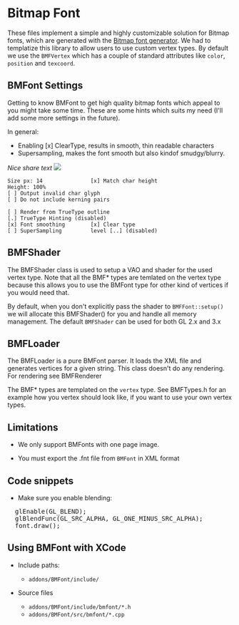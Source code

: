 Bitmap Font
============

These files implement a simple and highly customizable solution for Bitmap fonts, 
which are generated with the [Bitmap font generator](http://www.angelcode.com/products/bmfont/).
We had to templatize this library to allow users to use custom vertex types. By default
we use the `BMFVertex` which has a couple of standard attributes like `color`, `position`
and `texcoord`. 


BMFont Settings
---------------
Getting to know BMFont to get high quality bitmap fonts which appeal to you might take
some time. These are some hints which suits my need (I'll add some more settings in the
future).

In general:
- Enabling [x] ClearType, results in smooth, thin readable characters
- Supersampling, makes the font smooth but also kindof smudgy/blurry.

_Nice share text_
![](http://farm8.staticflickr.com/7321/9476045298_4b7db071ba_o.png)

````
Size px: 14               [x] Match char height
Height: 100%
[ ] Output invalid char glyph
[ ] Do not include kerning pairs

[ ] Render from TrueType outline
[.] TrueType Hinting (disabled)
[x] Font smoothing        [x] Clear type
[ ] SuperSampling         level [..] (disabled)
````

BMFShader
---------

The BMFShader class is used to setup a VAO and shader for the 
used vertex type. Note that all the BMF* types are temlated on 
the vertex type because this allows you to use the BMFont type 
for other kind of vertices if you would need that.

By default, when you don't explicitly pass the shader to `BMFFont::setup()`
we will allocate this BMFShader() for you and handle all memory management.
The default `BMFShader` can be used for both GL 2.x and 3.x


BMFLoader
---------

The BMFLoader is a pure BMFont parser. It loads the XML file and generates
vertices for a given string. This class doesn't do any rendering. For 
rendering see BMFRenderer

The BMF* types are templated on the `vertex` type. See BMFTypes.h for an example
how you vertex should look like, if  you want to use your own vertex types.



Limitations
-----------

- We only support BMFonts with one page image.

- You must export the .fnt file from `BMFont` in XML format


Code snippets
-------------

- Make sure you enable blending:

<pre>
  glEnable(GL_BLEND);
  glBlendFunc(GL_SRC_ALPHA, GL_ONE_MINUS_SRC_ALPHA);
  font.draw();
</pre>


Using BMFont with XCode
------------------------
- Include paths:
  - `addons/BMFont/include/`

- Source files
  - `addons/BMFont/include/bmfont/*.h`
  - `addons/BMFont/src/bmfont/*.cpp`


